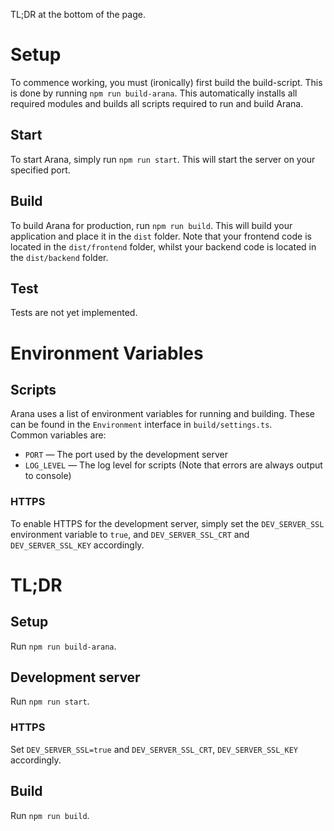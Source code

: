 TL;DR at the bottom of the page.
# Setup
To commence working, you must (ironically) first build the build-script. This is done by running `npm run build-arana`. This automatically installs all required modules and builds all scripts required to run and build Arana.
## Start
To start Arana, simply run `npm run start`. This will start the server on your specified port.
## Build
To build Arana for production, run `npm run build`. This will build your application and place it in the `dist` folder. Note that your frontend code is located in the `dist/frontend` folder, whilst your backend code is located in the `dist/backend` folder.
## Test
Tests are not yet implemented.
# Environment Variables
## Scripts
Arana uses a list of environment variables for running and building. These can be found in the `Environment` interface in `build/settings.ts`.\
Common variables are:
- `PORT` — The port used by the development server
- `LOG_LEVEL` — The log level for scripts (Note that errors are always output to console)
### HTTPS
To enable HTTPS for the development server, simply set the `DEV_SERVER_SSL` environment variable to `true`, and `DEV_SERVER_SSL_CRT` and `DEV_SERVER_SSL_KEY` accordingly.

# TL;DR
## Setup
Run `npm run build-arana`.
## Development server
Run `npm run start`.
### HTTPS
Set `DEV_SERVER_SSL=true` and `DEV_SERVER_SSL_CRT`, `DEV_SERVER_SSL_KEY` accordingly.
## Build
Run `npm run build`.
